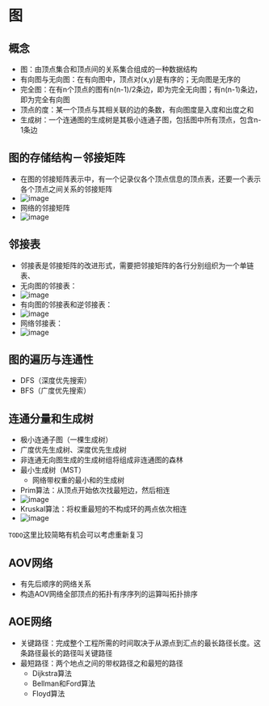 # 图

## 概念
- 图：由顶点集合和顶点间的关系集合组成的一种数据结构
- 有向图与无向图：在有向图中，顶点对(x,y)是有序的；无向图是无序的
- 完全图：在有n个顶点的图有n(n-1)/2条边，即为完全无向图；有n(n-1)条边，即为完全有向图
- 顶点的度：某一个顶点与其相关联的边的条数，有向图度是入度和出度之和
- 生成树：一个连通图的生成树是其极小连通子图，包括图中所有顶点，包含n-1条边

## 图的存储结构－邻接矩阵
- 在图的邻接矩阵表示中，有一个记录仪各个顶点信息的顶点表，还要一个表示各个顶点之间关系的邻接矩阵
- ![image](https://raw.githubusercontent.com/TauWu/review_note/master/data/邻接矩阵.jpg)
- 网络的邻接矩阵
- ![image](https://raw.githubusercontent.com/TauWu/review_note/master/data/网络邻接矩阵.jpg)

## 邻接表
- 邻接表是邻接矩阵的改进形式，需要把邻接矩阵的各行分别组织为一个单链表、
- 无向图的邻接表：
- ![image](https://raw.githubusercontent.com/TauWu/review_note/master/data/无向图的邻接表.jpg)
- 有向图的邻接表和逆邻接表：
- ![image](https://raw.githubusercontent.com/TauWu/review_note/master/data/有向图的邻接表和逆邻接表.jpg)
- 网络邻接表：
- ![image](https://raw.githubusercontent.com/TauWu/review_note/master/data/网络邻接表.jpg)

## 图的遍历与连通性
- DFS（深度优先搜索）
- BFS（广度优先搜索）

## 连通分量和生成树
- 极小连通子图（一棵生成树）
- 广度优先生成树、深度优先生成树
- 非连通无向图生成的生成树组将组成非连通图的森林
- 最小生成树（MST）
    - 网络带权重的最小和的生成树
- Prim算法：从顶点开始依次找最短边，然后相连
- ![image](https://raw.githubusercontent.com/TauWu/review_note/master/data/Prim算法.jpg)
- Kruskal算法：将权重最短的不构成环的两点依次相连
- ![image](https://raw.githubusercontent.com/TauWu/review_note/master/data/Kruskal算法.jpg)

`TODO`这里比较简略有机会可以考虑重新复习
<p></p>

## AOV网络
- 有先后顺序的网络关系
- 构造AOV网络全部顶点的拓扑有序序列的运算叫拓扑排序

## AOE网络
- 关键路径：完成整个工程所需的时间取决于从源点到汇点的最长路径长度。这条路径最长的路径叫关键路径
- 最短路径：两个地点之间的带权路径之和最短的路径
    - Dijkstra算法
    - Bellman和Ford算法
    - Floyd算法